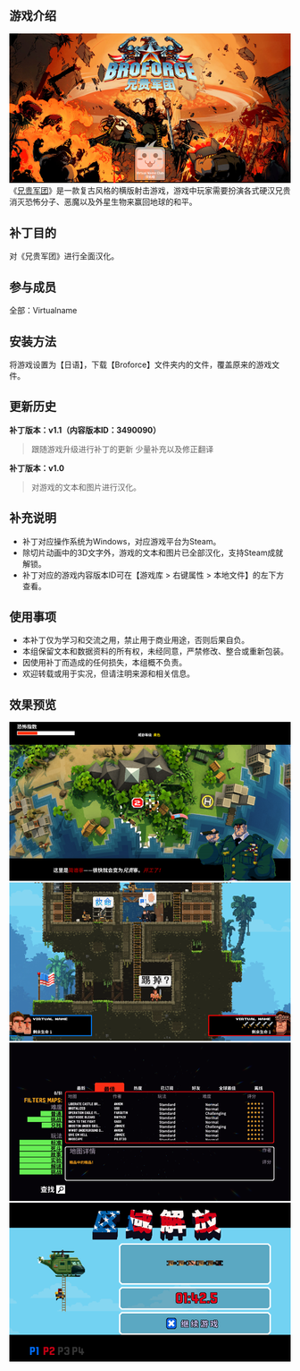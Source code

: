 ## 游戏介绍
![封面](https://github.com/VirtualCup/Broforce_CN/blob/master/Preview/Cover.png?raw=true "封面")
《[兄贵军团](https://store.steampowered.com/app/274190/)》是一款复古风格的横版射击游戏，游戏中玩家需要扮演各式硬汉兄贵消灭恐怖分子、恶魔以及外星生物来赢回地球的和平。

## 补丁目的
对《兄贵军团》进行全面汉化。

## 参与成员
全部：Virtualname

## 安装方法
将游戏设置为【日语】，下载【Broforce】文件夹内的文件，覆盖原来的游戏文件。

## 更新历史
**补丁版本：v1.1（内容版本ID：3490090）**
> 跟随游戏升级进行补丁的更新
> 少量补充以及修正翻译   

**补丁版本：v1.0**
> 对游戏的文本和图片进行汉化。   

## 补充说明
* 补丁对应操作系统为Windows，对应游戏平台为Steam。
* 除切片动画中的3D文字外，游戏的文本和图片已全部汉化，支持Steam成就解锁。
* 补丁对应的游戏内容版本ID可在【游戏库 > 右键属性 > 本地文件】的左下方查看。

## 使用事项
* 本补丁仅为学习和交流之用，禁止用于商业用途，否则后果自负。   
* 本组保留文本和数据资料的所有权，未经同意，严禁修改、整合或重新包装。  
* 因使用补丁而造成的任何损失，本组概不负责。   
* 欢迎转载或用于实况，但请注明来源和相关信息。  

## 效果预览
![预览图 1](https://github.com/VirtualCup/Broforce_CN/blob/master/Preview/Preview_1.png?raw=true "预览图 1")   
![预览图 2](https://github.com/VirtualCup/Broforce_CN/blob/master/Preview/Preview_2.png?raw=true "预览图 2")  
![预览图 3](https://github.com/VirtualCup/Broforce_CN/blob/master/Preview/Preview_3.png?raw=true "预览图 3")  
![预览图 4](https://github.com/VirtualCup/Broforce_CN/blob/master/Preview/Preview_4.png?raw=true "预览图 4")  